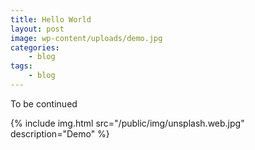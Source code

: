 ```yaml
---
title: Hello World
layout: post
image: wp-content/uploads/demo.jpg
categories:
    - blog
tags:
    - blog
---
```

To be continued

{% 
    include img.html
    src="/public/img/unsplash.web.jpg"
    description="Demo"
%}

